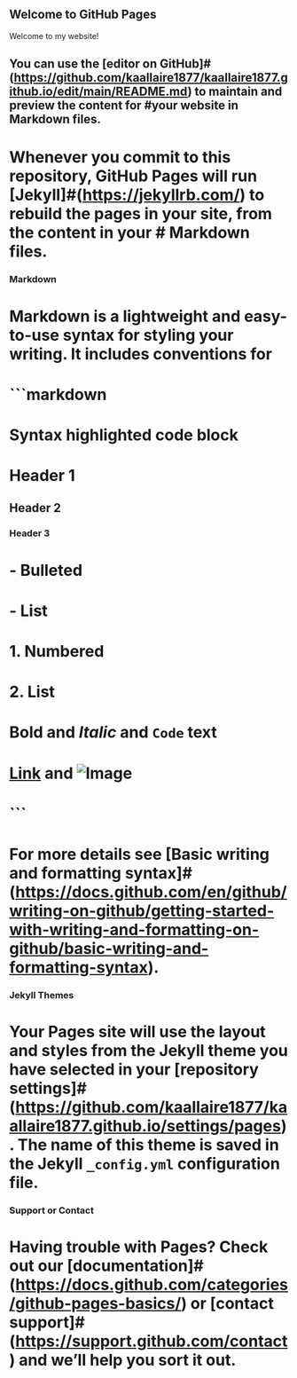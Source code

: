 ## Welcome to GitHub Pages

Welcome to my website! 

## You can use the [editor on GitHub]#(https://github.com/kaallaire1877/kaallaire1877.github.io/edit/main/README.md) to maintain and preview the content for #your website in Markdown files.

# Whenever you commit to this repository, GitHub Pages will run [Jekyll]#(https://jekyllrb.com/) to rebuild the pages in your site, from the content in your # Markdown files.

### Markdown

# Markdown is a lightweight and easy-to-use syntax for styling your writing. It includes conventions for

# ```markdown
# Syntax highlighted code block

# Header 1
## Header 2
### Header 3

# - Bulleted
# - List

# 1. Numbered
# 2. List

# **Bold** and _Italic_ and `Code` text

# [Link](url) and ![Image](src)
# ```

# For more details see [Basic writing and formatting syntax]# (https://docs.github.com/en/github/writing-on-github/getting-started-with-writing-and-formatting-on-github/basic-writing-and-formatting-syntax).

### Jekyll Themes

# Your Pages site will use the layout and styles from the Jekyll theme you have selected in your [repository settings]# (https://github.com/kaallaire1877/kaallaire1877.github.io/settings/pages). The name of this theme is saved in the Jekyll `_config.yml` configuration file.

### Support or Contact

# Having trouble with Pages? Check out our [documentation]#(https://docs.github.com/categories/github-pages-basics/) or [contact support]# (https://support.github.com/contact) and we’ll help you sort it out.
